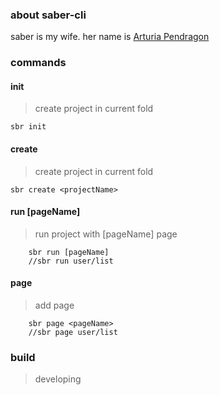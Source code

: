 ### about saber-cli

saber is my wife. her name is  [Arturia Pendragon](http://baike.baidu.com/item/%E9%98%BF%E5%B0%94%E6%89%98%E5%88%A9%E4%BA%9A%C2%B7%E6%BD%98%E5%BE%B7%E6%8B%89%E8%B4%A1/10500553?fromtitle=SABER&fromid=19954634)

### commands
#### init
> create project in current fold
```
sbr init
```


#### create <projectName>
> create project in current fold
```
sbr create <projectName>
```


#### run [pageName]
> run project with [pageName] page
```
    sbr run [pageName]
    //sbr run user/list
```

#### page <pageName>
> add <pageName> page
```
    sbr page <pageName>
    //sbr page user/list
```

### build
> developing